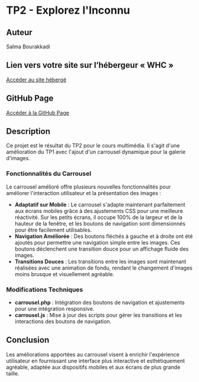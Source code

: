 # TP2 - Explorez l'Inconnu

## Auteur
Salma Bourakkadi

## Lien vers votre site sur l’hébergeur « WHC »
[Accéder au site hébergé](https://gftnth00.mywhc.ca/tim11/)

## GitHub Page
[Accéder à la GitHub Page](https://2025242.github.io/4w4-2024/)

## Description
Ce projet est le résultat du TP2 pour le cours multimédia. Il s'agit d'une amélioration du TP1 avec l'ajout d'un carrousel dynamique pour la galerie d'images.

### Fonctionnalités du Carrousel
Le carrousel amélioré offre plusieurs nouvelles fonctionnalités pour améliorer l'interaction utilisateur et la présentation des images :
- **Adaptatif sur Mobile** : Le carrousel s'adapte maintenant parfaitement aux écrans mobiles grâce à des ajustements CSS pour une meilleure réactivité. Sur les petits écrans, il occupe 100% de la largeur et de la hauteur de la fenêtre, et les boutons de navigation sont dimensionnés pour être facilement utilisables.
- **Navigation Améliorée** : Des boutons fléchés à gauche et à droite ont été ajoutés pour permettre une navigation simple entre les images. Ces boutons déclenchent une transition douce pour un affichage fluide des images.
- **Transitions Douces** : Les transitions entre les images sont maintenant réalisées avec une animation de fondu, rendant le changement d'images moins brusque et visuellement agréable.

### Modifications Techniques
- **carrousel.php** : Intégration des boutons de navigation et ajustements pour une intégration responsive.
- **carrousel.js** : Mise à jour des scripts pour gérer les transitions et les interactions des boutons de navigation.

## Conclusion
Les améliorations apportées au carrousel visent à enrichir l'expérience utilisateur en fournissant une interface plus interactive et esthétiquement agréable, adaptée aux dispositifs mobiles et aux écrans de plus grande taille.
